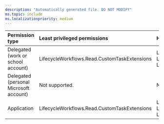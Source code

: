 ```yaml
---
description: "Automatically generated file. DO NOT MODIFY"
ms.topic: include
ms.localizationpriority: medium
---
```


|Permission type|Least privileged permissions|Higher privileged permissions|
|:---|:---|:---|
|Delegated (work or school account)|LifecycleWorkflows.Read.CustomTaskExtensions|LifecycleWorkflows.Read.All, LifecycleWorkflows.ReadWrite.All, LifecycleWorkflows.ReadWrite.CustomTaskExtensions|
|Delegated (personal Microsoft account)|Not supported.|Not supported.|
|Application|LifecycleWorkflows.Read.CustomTaskExtensions|LifecycleWorkflows.Read.All, LifecycleWorkflows.ReadWrite.All, LifecycleWorkflows.ReadWrite.CustomTaskExtensions|

